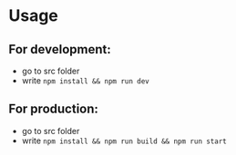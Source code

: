 # Usage

## For development:

- go to src folder
- write `npm install && npm run dev`

## For production:

- go to src folder
- write `npm install && npm run build && npm run start`
